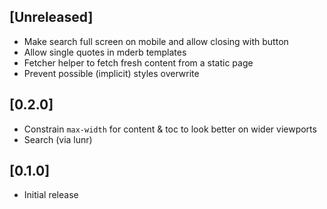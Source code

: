 ## [Unreleased]

- Make search full screen on mobile and allow closing with button
- Allow single quotes in mderb templates
- Fetcher helper to fetch fresh content from a static page
- Prevent possible (implicit) styles overwrite

## [0.2.0]

- Constrain `max-width` for content & toc to look better on wider viewports
- Search (via lunr)

## [0.1.0]

- Initial release
